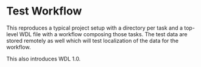 # Test Workflow

This reproduces a typical project setup with a directory per task and a top-level 
WDL file with a workflow composing those tasks. The test data are stored remotely 
as well which will test localization of the data for the workflow.

This also introduces WDL 1.0.
